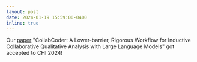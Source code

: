 ```yaml
---
layout: post
date: 2024-01-19 15:59:00-0400
inline: true
---
```


Our [paper](https://arxiv.org/abs/2304.07366) "CollabCoder: A Lower-barrier, Rigorous Workflow for Inductive Collaborative Qualitative Analysis with Large Language Models" got accepted to CHI 2024! 